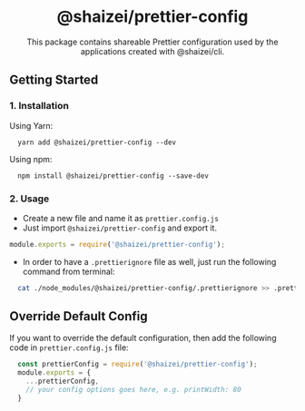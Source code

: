<h1 align="center">@shaizei/prettier-config</h1>

<p align="center">This package contains shareable Prettier configuration used by the applications created with @shaizei/cli.</p>

## Getting Started

### 1. Installation

Using Yarn:

```shell
  yarn add @shaizei/prettier-config --dev
```

Using npm:

```shell
  npm install @shaizei/prettier-config --save-dev
```

### 2. Usage

* Create a new file and name it as `prettier.config.js`
* Just import `@shaizei/prettier-config` and export it.

```javascript
module.exports = require('@shaizei/prettier-config');
```

* In order to have a `.prettierignore` file as well, just run the following command from terminal:

```sh
  cat ./node_modules/@shaizei/prettier-config/.prettierignore >> .prettierignore
```
## Override Default Config

If you want to override the default configuration, then add the following code in `prettier.config.js` file:

```javascript
  const prettierConfig = require('@shaizei/prettier-config');
  module.exports = {
    ...prettierConfig,
    // your config options goes here, e.g. printWidth: 80
  }
```

